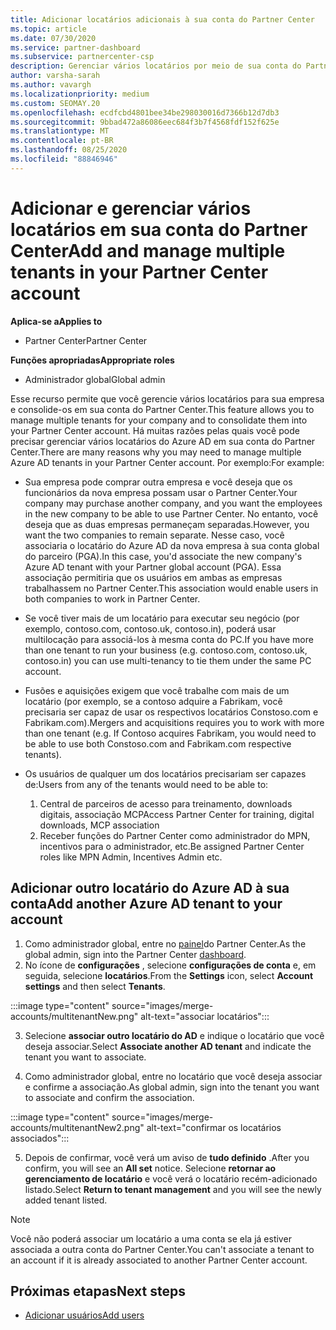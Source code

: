 ```yaml
---
title: Adicionar locatários adicionais à sua conta do Partner Center
ms.topic: article
ms.date: 07/30/2020
ms.service: partner-dashboard
ms.subservice: partnercenter-csp
description: Gerenciar vários locatários por meio de sua conta do Partner Center
author: varsha-sarah
ms.author: vavargh
ms.localizationpriority: medium
ms.custom: SEOMAY.20
ms.openlocfilehash: ecdfcbd4801bee34be298030016d7366b12d7db3
ms.sourcegitcommit: 9bbad472a86086eec684f3b7f4568fdf152f625e
ms.translationtype: MT
ms.contentlocale: pt-BR
ms.lasthandoff: 08/25/2020
ms.locfileid: "88846946"
---
```

# <a name="add-and-manage-multiple-tenants-in-your-partner-center-account"></a><span data-ttu-id="e5c77-103">Adicionar e gerenciar vários locatários em sua conta do Partner Center</span><span class="sxs-lookup"><span data-stu-id="e5c77-103">Add and manage multiple tenants in your Partner Center account</span></span>

<span data-ttu-id="e5c77-104">**Aplica-se a**</span><span class="sxs-lookup"><span data-stu-id="e5c77-104">**Applies to**</span></span>

- <span data-ttu-id="e5c77-105">Partner Center</span><span class="sxs-lookup"><span data-stu-id="e5c77-105">Partner Center</span></span>

<span data-ttu-id="e5c77-106">**Funções apropriadas**</span><span class="sxs-lookup"><span data-stu-id="e5c77-106">**Appropriate roles**</span></span>

- <span data-ttu-id="e5c77-107">Administrador global</span><span class="sxs-lookup"><span data-stu-id="e5c77-107">Global admin</span></span>

<span data-ttu-id="e5c77-108">Esse recurso permite que você gerencie vários locatários para sua empresa e consolide-os em sua conta do Partner Center.</span><span class="sxs-lookup"><span data-stu-id="e5c77-108">This feature allows you to manage multiple tenants for your company and to consolidate them into your Partner Center account.</span></span> <span data-ttu-id="e5c77-109">Há muitas razões pelas quais você pode precisar gerenciar vários locatários do Azure AD em sua conta do Partner Center.</span><span class="sxs-lookup"><span data-stu-id="e5c77-109">There are many reasons why you may need to manage multiple Azure AD tenants in your Partner Center account.</span></span> <span data-ttu-id="e5c77-110">Por exemplo:</span><span class="sxs-lookup"><span data-stu-id="e5c77-110">For example:</span></span>

- <span data-ttu-id="e5c77-111">Sua empresa pode comprar outra empresa e você deseja que os funcionários da nova empresa possam usar o Partner Center.</span><span class="sxs-lookup"><span data-stu-id="e5c77-111">Your company may purchase another company, and you want the employees in the new company to be able to use Partner Center.</span></span> <span data-ttu-id="e5c77-112">No entanto, você deseja que as duas empresas permaneçam separadas.</span><span class="sxs-lookup"><span data-stu-id="e5c77-112">However, you want the two companies to remain separate.</span></span> <span data-ttu-id="e5c77-113">Nesse caso, você associaria o locatário do Azure AD da nova empresa à sua conta global do parceiro (PGA).</span><span class="sxs-lookup"><span data-stu-id="e5c77-113">In this case, you'd associate the new company's Azure AD tenant with your Partner global account (PGA).</span></span> <span data-ttu-id="e5c77-114">Essa associação permitiria que os usuários em ambas as empresas trabalhassem no Partner Center.</span><span class="sxs-lookup"><span data-stu-id="e5c77-114">This association would enable users in both companies to work in Partner Center.</span></span>

- <span data-ttu-id="e5c77-115">Se você tiver mais de um locatário para executar seu negócio (por exemplo, contoso.com, contoso.uk, contoso.in), poderá usar multilocação para associá-los à mesma conta do PC.</span><span class="sxs-lookup"><span data-stu-id="e5c77-115">If you have more than one tenant to run your business (e.g. contoso.com, contoso.uk, contoso.in) you can use multi-tenancy to tie them under the same PC account.</span></span>

- <span data-ttu-id="e5c77-116">Fusões e aquisições exigem que você trabalhe com mais de um locatário (por exemplo, se a contoso adquire a Fabrikam, você precisaria ser capaz de usar os respectivos locatários Constoso.com e Fabrikam.com).</span><span class="sxs-lookup"><span data-stu-id="e5c77-116">Mergers and acquisitions requires you to work with more than one tenant (e.g. If Contoso acquires Fabrikam, you would need to be able to use both Constoso.com and Fabrikam.com respective tenants).</span></span>

- <span data-ttu-id="e5c77-117">Os usuários de qualquer um dos locatários precisariam ser capazes de:</span><span class="sxs-lookup"><span data-stu-id="e5c77-117">Users from any of the tenants would need to be able to:</span></span>
    1.  <span data-ttu-id="e5c77-118">Central de parceiros de acesso para treinamento, downloads digitais, associação MCP</span><span class="sxs-lookup"><span data-stu-id="e5c77-118">Access Partner Center for training, digital downloads, MCP association</span></span>
    2.  <span data-ttu-id="e5c77-119">Receber funções do Partner Center como administrador do MPN, incentivos para o administrador, etc.</span><span class="sxs-lookup"><span data-stu-id="e5c77-119">Be assigned Partner Center roles like MPN Admin, Incentives Admin etc.</span></span>


## <a name="add-another-azure-ad-tenant-to-your-account"></a><span data-ttu-id="e5c77-120">Adicionar outro locatário do Azure AD à sua conta</span><span class="sxs-lookup"><span data-stu-id="e5c77-120">Add another Azure AD tenant to your account</span></span>

1. <span data-ttu-id="e5c77-121">Como administrador global, entre no [painel](https://partner.microsoft.com/dashboard)do Partner Center.</span><span class="sxs-lookup"><span data-stu-id="e5c77-121">As the global admin, sign into the Partner Center [dashboard](https://partner.microsoft.com/dashboard).</span></span>
1. <span data-ttu-id="e5c77-122">No ícone de **configurações** , selecione **configurações de conta** e, em seguida, selecione **locatários**.</span><span class="sxs-lookup"><span data-stu-id="e5c77-122">From the **Settings** icon, select **Account settings** and then select **Tenants**.</span></span>
 
:::image type="content" source="images/merge-accounts/multitenantNew.png" alt-text="associar locatários"::: 

3. <span data-ttu-id="e5c77-124">Selecione **associar outro locatário do AD** e indique o locatário que você deseja associar.</span><span class="sxs-lookup"><span data-stu-id="e5c77-124">Select **Associate another AD tenant** and indicate the tenant you want to associate.</span></span>

1. <span data-ttu-id="e5c77-125">Como administrador global, entre no locatário que você deseja associar e confirme a associação.</span><span class="sxs-lookup"><span data-stu-id="e5c77-125">As global admin, sign into the tenant you want to associate and confirm the association.</span></span> 

:::image type="content" source="images/merge-accounts/multitenantNew2.png" alt-text="confirmar os locatários associados"::: 

5. <span data-ttu-id="e5c77-127">Depois de confirmar, você verá um aviso de **tudo definido** .</span><span class="sxs-lookup"><span data-stu-id="e5c77-127">After you confirm, you will see an **All set** notice.</span></span>  <span data-ttu-id="e5c77-128">Selecione **retornar ao gerenciamento de locatário** e você verá o locatário recém-adicionado listado.</span><span class="sxs-lookup"><span data-stu-id="e5c77-128">Select **Return to tenant management** and you will see the newly added tenant listed.</span></span> 
 

>[!NOTE]
><span data-ttu-id="e5c77-129">Você não poderá associar um locatário a uma conta se ela já estiver associada a outra conta do Partner Center.</span><span class="sxs-lookup"><span data-stu-id="e5c77-129">You can't associate a tenant to an account if it is already associated to another Partner Center account.</span></span>

 
## <a name="next-steps"></a><span data-ttu-id="e5c77-130">Próximas etapas</span><span class="sxs-lookup"><span data-stu-id="e5c77-130">Next steps</span></span>

- [<span data-ttu-id="e5c77-131">Adicionar usuários</span><span class="sxs-lookup"><span data-stu-id="e5c77-131">Add users</span></span>](create-user-accounts-and-set-permissions.md)
